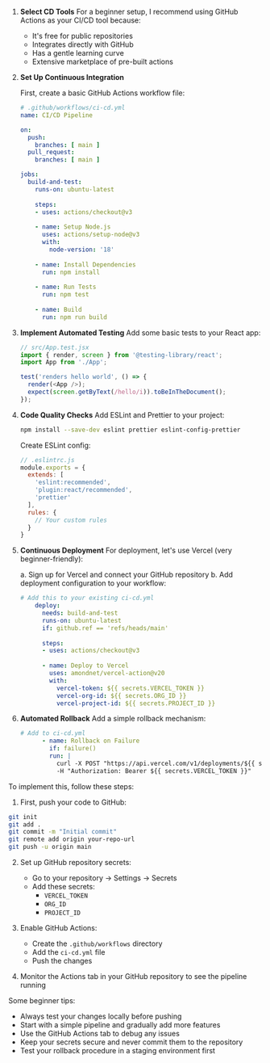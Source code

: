 1. **Select CD Tools**
   For a beginner setup, I recommend using GitHub Actions as your CI/CD tool because:
   - It's free for public repositories
   - Integrates directly with GitHub
   - Has a gentle learning curve
   - Extensive marketplace of pre-built actions

2. **Set Up Continuous Integration**

   First, create a basic GitHub Actions workflow file:
   ```yaml
   # .github/workflows/ci-cd.yml
   name: CI/CD Pipeline
   
   on:
     push:
       branches: [ main ]
     pull_request:
       branches: [ main ]
   
   jobs:
     build-and-test:
       runs-on: ubuntu-latest
       
       steps:
       - uses: actions/checkout@v3
       
       - name: Setup Node.js
         uses: actions/setup-node@v3
         with:
           node-version: '18'
           
       - name: Install Dependencies
         run: npm install
         
       - name: Run Tests
         run: npm test
         
       - name: Build
         run: npm run build
   ```

3. **Implement Automated Testing**
   Add some basic tests to your React app:
   ```javascript
   // src/App.test.jsx
   import { render, screen } from '@testing-library/react';
   import App from './App';
   
   test('renders hello world', () => {
     render(<App />);
     expect(screen.getByText(/hello/i)).toBeInTheDocument();
   });
   ```

4. **Code Quality Checks**
   Add ESLint and Prettier to your project:
   ```bash
   npm install --save-dev eslint prettier eslint-config-prettier
   ```

   Create ESLint config:
   ```javascript
   // .eslintrc.js
   module.exports = {
     extends: [
       'eslint:recommended',
       'plugin:react/recommended',
       'prettier'
     ],
     rules: {
       // Your custom rules
     }
   }
   ```

5. **Continuous Deployment**
   For deployment, let's use Vercel (very beginner-friendly):

   a. Sign up for Vercel and connect your GitHub repository
   b. Add deployment configuration to your workflow:
   ```yaml
   # Add this to your existing ci-cd.yml
       deploy:
         needs: build-and-test
         runs-on: ubuntu-latest
         if: github.ref == 'refs/heads/main'
         
         steps:
         - uses: actions/checkout@v3
         
         - name: Deploy to Vercel
           uses: amondnet/vercel-action@v20
           with:
             vercel-token: ${{ secrets.VERCEL_TOKEN }}
             vercel-org-id: ${{ secrets.ORG_ID }}
             vercel-project-id: ${{ secrets.PROJECT_ID }}
   ```

6. **Automated Rollback**
   Add a simple rollback mechanism:
   ```yaml
   # Add to ci-cd.yml
         - name: Rollback on Failure
           if: failure()
           run: |
             curl -X POST "https://api.vercel.com/v1/deployments/${{ steps.deploy.outputs.deployment-url }}/rollback" \
             -H "Authorization: Bearer ${{ secrets.VERCEL_TOKEN }}"
   ```

To implement this, follow these steps:

1. First, push your code to GitHub:
```bash
git init
git add .
git commit -m "Initial commit"
git remote add origin your-repo-url
git push -u origin main
```

2. Set up GitHub repository secrets:
   - Go to your repository → Settings → Secrets
   - Add these secrets:
     - `VERCEL_TOKEN`
     - `ORG_ID`
     - `PROJECT_ID`

3. Enable GitHub Actions:
   - Create the `.github/workflows` directory
   - Add the `ci-cd.yml` file
   - Push the changes

4. Monitor the Actions tab in your GitHub repository to see the pipeline running

Some beginner tips:
- Always test your changes locally before pushing
- Start with a simple pipeline and gradually add more features
- Use the GitHub Actions tab to debug any issues
- Keep your secrets secure and never commit them to the repository
- Test your rollback procedure in a staging environment first
